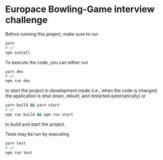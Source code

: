 # Europace Bowling-Game interview challenge

Before running this project, make sure to run 

```bash
yarn
# or
npm install
```

To execute the code, you can either run

```bash
yarn dev
# or
npm run dev
```

to start the project in development mode (i.e., when the code is changed, the application is shut down, rebuilt, and restarted automatically) or

```bash
yarn build && yarn start
# or
npm run build && npm run start
```

to build and start the project.

Tests may be run by executing

```bash
yarn test
# or
npm run test
```
